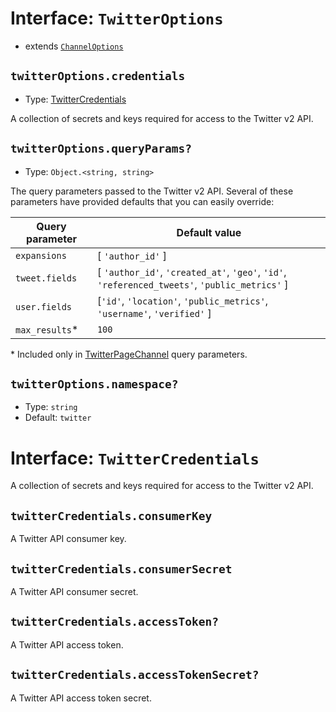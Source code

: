 # Interface: `TwitterOptions`
- extends [`ChannelOptions`](../../.././../channels/channel.md#interface-channeloptions)

## `twitterOptions.credentials`
- Type: [TwitterCredentials](#interface-twittercredentials)

A collection of secrets and keys required for access to the Twitter v2 API.

## `twitterOptions.queryParams?`

- Type: `Object.<string, string>`

The query parameters passed to the Twitter v2 API. Several of these parameters have provided defaults that you can easily override:

| Query parameter   | Default value   |
| ----------------- | ------------- |
| `expansions`      | [ `'author_id'` ]      |
| `tweet.fields`    | [ `'author_id'`, `'created_at'`, `'geo'`, `'id'`, `'referenced_tweets'`, `'public_metrics'` ]        |
| `user.fields`     | [`'id'`, `'location'`, `'public_metrics'`, `'username'`, `'verified'` ]         |
| `max_results`* | `100` |

\* Included only in [TwitterPageChannel](../page.md) query parameters.

## `twitterOptions.namespace?`
- Type: `string`
- Default: `twitter`

# Interface: `TwitterCredentials`

A collection of secrets and keys required for access to the Twitter v2 API.

## `twitterCredentials.consumerKey`

A Twitter API consumer key.

## `twitterCredentials.consumerSecret`

A Twitter API consumer secret.

## `twitterCredentials.accessToken?`

A Twitter API access token.

## `twitterCredentials.accessTokenSecret?`

A Twitter API access token secret.